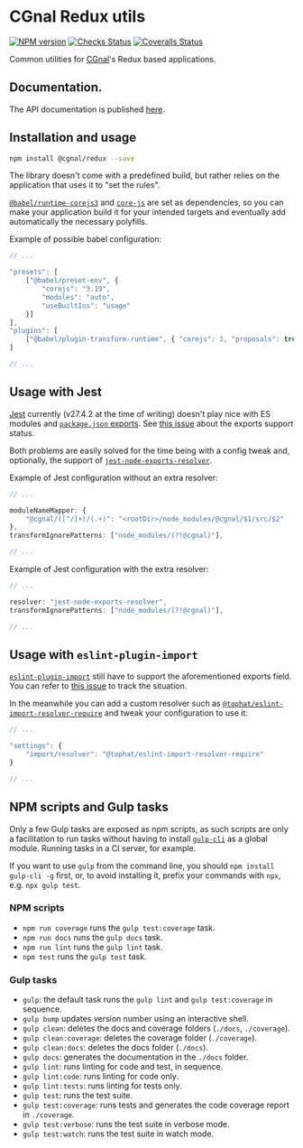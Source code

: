 # CGnal Redux utils

[![NPM version](https://img.shields.io/npm/v/@cgnal/redux.svg)](https://www.npmjs.com/package/@cgnal/redux) [![Checks Status](https://github.com/CGnal/cgnaljs-redux/actions/workflows/checks.yml/badge.svg)](https://github.com/CGnal/cgnaljs-redux/actions/workflows/checks.yml) [![Coveralls Status](https://img.shields.io/coveralls/CGnal/cgnaljs-redux/master.svg)](https://coveralls.io/github/CGnal/cgnaljs-redux)

Common utilities for [CGnal](https://cgnal.com)'s Redux based applications.

## Documentation.

The API documentation is published [here](https://cgnal.github.io/cgnaljs-redux/).

## Installation and usage

```bash
npm install @cgnal/redux --save
```

The library doesn't come with a predefined build, but rather relies on the application that uses it to "set the rules".

[`@babel/runtime-corejs3`](https://github.com/babel/babel/tree/main/packages/babel-runtime-corejs3) and [`core-js`](https://github.com/zloirock/core-js) are set as dependencies, so you can make your application build it for your intended targets and eventually add automatically the necessary polyfills.

Example of possible babel configuration:

```javascript
// ...

"presets": [
    ["@babel/preset-env", {
        "corejs": "3.19",
        "modules": "auto",
        "useBuiltIns": "usage"
    }]
],
"plugins": [
    ["@babel/plugin-transform-runtime", { "corejs": 3, "proposals": true }],
]

// ...
```

## Usage with Jest

[Jest](https://jestjs.io/) currently (v27.4.2 at the time of writing) doesn't play nice with ES modules and [`package.json` exports](https://nodejs.org/api/packages.html#subpath-exports). See [this issue](https://github.com/facebook/jest/issues/9771) about the exports support status.

Both problems are easily solved for the time being with a config tweak and, optionally, the support of [`jest-node-exports-resolver`](https://github.com/k-g-a/jest-node-exports-resolver).

Example of Jest configuration without an extra resolver:

```javascript
// ...

moduleNameMapper: {
    "@cgnal/([^/]+)/(.+)": "<rootDir>/node_modules/@cgnal/$1/src/$2"
},
transformIgnorePatterns: ["node_modules/(?!@cgnal)"],

// ...
```

Example of Jest configuration with the extra resolver:

```javascript
// ...

resolver: "jest-node-exports-resolver",
transformIgnorePatterns: ["node_modules/(?!@cgnal)"],

// ...
```

## Usage with `eslint-plugin-import`

[`eslint-plugin-import`](https://github.com/import-js/eslint-plugin-import) still have to support the aforementioned exports field.
You can refer to [this issue](https://github.com/import-js/eslint-plugin-import/issues/1868) to track the situation.

In the meanwhile you can add a custom resolver such as [`@tophat/eslint-import-resolver-require`](https://github.com/tophat/eslint-import-resolver-require) and tweak your configuration to use it:

```javascript
// ...

"settings": {
    "import/resolver": "@tophat/eslint-import-resolver-require"
}

// ...
```


## NPM scripts and Gulp tasks

Only a few Gulp tasks are exposed as npm scripts, as such scripts are only a facilitation to run tasks without having to install [`gulp-cli`](https://www.npmjs.com/package/gulp-cli) as a global module.
Running tasks in a CI server, for example.

If you want to use `gulp` from the command line, you should `npm install gulp-cli -g` first, or, to avoid installing it, prefix your commands with `npx`, e.g. `npx gulp test`.

### NPM scripts

* `npm run coverage` runs the `gulp test:coverage` task.
* `npm run docs` runs the `gulp docs` task.
* `npm run lint` runs the `gulp lint` task.
* `npm test` runs the `gulp test` task.

### Gulp tasks

* `gulp`: the default task runs the `gulp lint` and `gulp test:coverage` in sequence.
* `gulp bump` updates version number using an interactive shell.
* `gulp clean`: deletes the docs and coverage folders (`./docs`, `./coverage`).
* `gulp clean:coverage`: deletes the coverage folder (`./coverage`).
* `gulp clean:docs`: deletes the docs folder (`./docs`).
* `gulp docs`: generates the documentation in the `./docs` folder.
* `gulp lint`: runs linting for code and test, in sequence.
* `gulp lint:code`: runs linting for code only.
* `gulp lint:tests`: runs linting for tests only.
* `gulp test`: runs the test suite.
* `gulp test:coverage`: runs tests and generates the code coverage report in `./coverage`.
* `gulp test:verbose`: runs the test suite in verbose mode.
* `gulp test:watch`: runs the test suite in watch mode.
